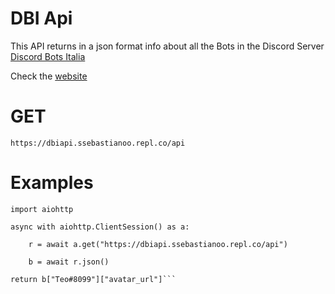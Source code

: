 # DBI Api

This API returns in a json format info about all the Bots in the Discord Server [Discord Bots Italia](https://www.discordbotsitalia.tk/join)

Check the [website](https://dbiapi.ssebastianoo.repl.co)

# GET

`https://dbiapi.ssebastianoo.repl.co/api`

# Examples 

```
import aiohttp

async with aiohttp.ClientSession() as a:

    r = await a.get("https://dbiapi.ssebastianoo.repl.co/api")

    b = await r.json()

return b["Teo#8099"]["avatar_url"]```
